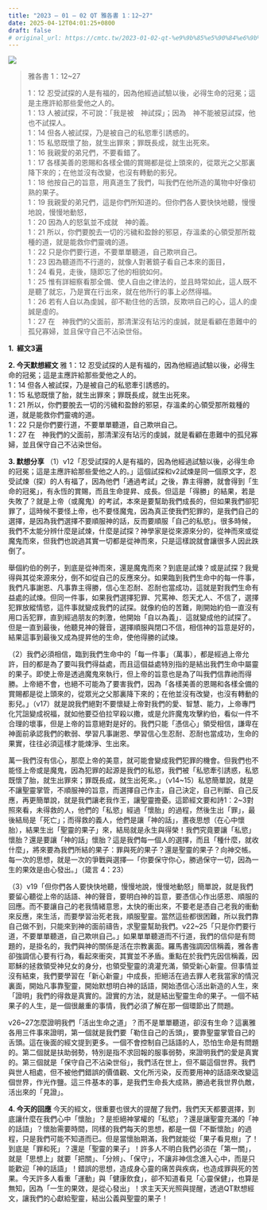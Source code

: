 ```yaml
---
title: "2023 – 01 – 02 QT 雅各書 1：12~27"
date: 2025-04-12T04:01:25+0800
draft: false
# original_url: https://cmtc.tw/2023-01-02-qt-%e9%9b%85%e5%90%84%e6%9b%b8-1%ef%bc%9a1227
---
```


![](/images/qt.jpg)
> 雅各書 1：12\~27
>
> 1：12 忍受試探的人是有福的，因為他經過試驗以後，必得生命的冠冕；這是主應許給那些愛他之人的。  
> 1：13 人被試探，不可說：「我是被　神試探」；因為　神不能被惡試探，他也不試探人。  
> 1：14 但各人被試探，乃是被自己的私慾牽引誘惑的。  
> 1：15 私慾既懷了胎，就生出罪來；罪既長成，就生出死來。  
> 1：16 我親愛的弟兄們，不要看錯了。  
> 1：17 各樣美善的恩賜和各樣全備的賞賜都是從上頭來的，從眾光之父那裏降下來的；在他並沒有改變，也沒有轉動的影兒。  
> 1：18 他按自己的旨意，用真道生了我們，叫我們在他所造的萬物中好像初熟的果子。  
> 1：19 我親愛的弟兄們，這是你們所知道的。但你們各人要快快地聽，慢慢地說，慢慢地動怒，  
> 1：20 因為人的怒氣並不成就　神的義。  
> 1：21 所以，你們要脫去一切的污穢和盈餘的邪惡，存溫柔的心領受那所栽種的道，就是能救你們靈魂的道。  
> 1：22 只是你們要行道，不要單單聽道，自己欺哄自己。  
> 1：23 因為聽道而不行道的，就像人對著鏡子看自己本來的面目，  
> 1：24 看見，走後，隨即忘了他的相貌如何。  
> 1：25 惟有詳細察看那全備、使人自由之律法的，並且時常如此，這人既不是聽了就忘，乃是實在行出來，就在他所行的事上必然得福。  
> 1：26 若有人自以為虔誠，卻不勒住他的舌頭，反欺哄自己的心，這人的虔誠是虛的。  
> 1：27 在　神我們的父面前，那清潔沒有玷污的虔誠，就是看顧在患難中的孤兒寡婦，並且保守自己不沾染世俗。

**1.  經文3遍**

**2. 今天默想經文**
雅 1：12 忍受試探的人是有福的，因為他經過試驗以後，必得生命的冠冕；這是主應許給那些愛他之人的。  
1：14 但各人被試探，乃是被自己的私慾牽引誘惑的。  
1：15 私慾既懷了胎，就生出罪來；罪既長成，就生出死來。  
1：21 所以，你們要脫去一切的污穢和盈餘的邪惡，存溫柔的心領受那所栽種的道，就是能救你們靈魂的道。  
1：22 只是你們要行道，不要單單聽道，自己欺哄自己。  
1：27 在　神我們的父面前，那清潔沒有玷污的虔誠，就是看顧在患難中的孤兒寡婦，並且保守自己不沾染世俗。

**3. 默想分享**
（1）v12「忍受試探的人是有福的，因為他經過試驗以後，必得生命的冠冕；這是主應許給那些愛他之人的。」這個試探和v2試煉是同一個原文字，忍受試煉（探）的人有福了，因為他們「通過考試」之後，靠主得勝，就會得到「生命的冠冕」，有永恆的賞賜，而且生命提昇、成長。但這是「得勝」的結果，若是失敗了？就是上帝（或魔鬼）的考試，本來是要幫助我們成長的，但如果我們卻犯罪了，這時候不要怪上帝，也不要怪魔鬼，因為真正使我們犯罪的，是我們自己的選擇，是因為我們選擇不要順服神的話，反而要順服「自己的私慾」。很多時候，我們不太能分辨什麼是試煉，什麼是試探？神學家是從來源來分的，從神而來或從魔鬼而來，但我們也說過其實一切都是從神而來，只是這樣說就會讓很多人因此跌倒了。

舉個約伯的例子，到底是從神而來，還是魔鬼而來？到底是試煉？或是試探？我覺得與其從來源來分，倒不如從自己的反應來分。如果臨到我們生命中的每一件事，我們凡事謝恩、凡事靠主得勝，信心生忍耐、忍耐也當成功，這就是對我們生命有益處的試煉。但同一件事，如果我們選擇犯罪、咒罵神、怨天尤人、不信了，選擇犯罪放縱情慾，這件事就變成我們的試探。就像約伯的苦難，剛開始約伯一直沒有用口舌犯罪，直到經過朋友的刺激，他開始「自以為義」．這就變成他的試探了。但是一直到最後，他聽見神的聲音，選擇順服與閉口不信，相信神的旨意是好的，結果這事到最後又成為提昇他的生命，使他得勝的試煉。

（2）我們必須相信，臨到我們生命中的「每一件事」（萬事），都是經過上帝允許，目的都是為了要叫我們得益處，而且這個益處特別指的是結出我們生命中屬靈的果子。即使上帝是透過魔鬼來執行，但上帝的旨意也是為了叫我們信靠祂而得勝。上帝絕不會，也絕不可能為了要害我們，因為「各樣美善的恩賜和各樣全備的賞賜都是從上頭來的，從眾光之父那裏降下來的；在他並沒有改變，也沒有轉動的影兒。」（v17）就是說我們絕對不要懷疑上帝對我們的愛、智慧、能力，上帝專門化咒詛變成祝福，就如他要亞伯拉罕殺以撒，或是允許魔鬼攻擊約伯，看似一件不合理的壞事，但是上帝的旨意絕對是好的。我們只能「憑信心」領受相信，謙卑在神面前承認我們的軟弱、學習凡事謝恩、學習信心生忍耐、忍耐也當成功，生命的果實，往往必須這樣才能煉淨、生出來。

萬一我們沒有信心，那麼上帝的美意，就可能會變成我們犯罪的機會。但我們也不能怪上帝或是魔鬼，因為犯罪的起源是我們的私慾，我們被「私慾牽引誘惑，私慾既懷了胎，就生出罪來；罪既長成，就生出死來。」（v14\~15）私慾簡單說，就是不讓聖靈掌管，不順服神的旨意，而選擇自己作主，自己決定，自己判斷、自己反應，再更簡單說，就是我們讓老我作王，讓聖靈擔憂。這節經文要和詩1：2\~3對照來看，未得救的人，他們的「私慾」經過「懷胎」的過程，然後生出「罪」，最後結局是「死亡」；而得救的義人，他們是讓「神的話」，晝夜思想（在心中懷胎），結果生出「聖靈的果子」來，結局就是永生與得榮！我們究竟要讓「私慾」懷胎？還是要讓「神的話」懷胎？這是我們每一個人的選擇，而且「種什麼，就收什麼」，將來要為我們所結的果子：罪與死的果子？還是聖靈的果子？向神交帳。每一次的思想，就是一次的爭戰與選擇—「你要保守你心，勝過保守一切，因為一生的果效是由心發出。」（箴言 4：23）

（3）v19「但你們各人要快快地聽，慢慢地說，慢慢地動怒」簡單說，就是我們要留心聽從上帝的話語、神的聲音，要明白神的旨意，要憑信心作出感恩、順服的回應。而不要讓自己的老我情緒意思，太快的衝出來，不要老是憑自己老我的衝動來反應，來生活，而要學習治死老我，順服聖靈。當然這些都很困難，所以我們靠自己做不到，只能來到神的面前禱告，求聖靈幫助我們。v22\~25「只是你們要行道，不要單單聽道，自己欺哄自己。」如果單單聽道而不行道，我們的信仰是有問題的，是掛名的，我們與神的關係是活在宗教裏面。羅馬書強調因信稱義，雅各書卻強調信心要有行為，看起來衝突，其實並不矛盾。重點在於我們先因信稱義，因耶穌的拯救領受神兒女的身分，也領受聖靈的澆灌充滿，領受新心新靈。但事情並沒有結束，我們要學習在「新心新靈」中成長，拒絕活在過去罪人老我當家的情況裏面，開始凡事靠聖靈，開始默想明白神的話語，開始憑信心活出新造的人生，來「證明」我們的得救是真實的。證實的方法，就是結出聖靈生命的果子。一個不結果子的人生，是一個很嚴重的事情，我們必須了解在那一個環節出了問題。

v26\~27怎麼證明我們「活出生命之道」？而不是單單聽道，卻沒有生命？這裏雅各用三件事來證明，第一個就是我們要「勒住自己的舌頭」，要靠聖靈掌管自己的舌頭。這在後面的經文提到更多。一個不會控制自己話語的人，恐怕生命是有問題的。第二個就是扶助弱勢，特別是指不求回報的服事弱勢，來證明我們的愛是真實的。第三個就是「保守自己不沾染世俗」，我們活在世上，但不屬這個世界。我們與世人相處，但不被他們錯誤的價值觀、文化所污染，反而要用神的話語來改變這個世界，作光作鹽。這三件基本的事，是我們生命長大成熟，勝過老我世界仇敵，活出來的「見證」。

**4. 今天的回應**
今天的經文，很重要也很大的提醒了我們，我們天天都要選擇，到底讓什麼在我們心中「懷胎」？是拒絕神掌權的「私慾」？還是讓聖靈充滿的「神的話語」？懷胎需要時間，同樣的我們每天的思想，都是一個「不斷懷胎」的過程，只是我們可能不知道而已。但是當懷胎期滿，我們就能從「果子看見樹」了！到底是「罪和死」？還是「聖靈的果子」！許多人不明白我們必須在「第一關」，就是「思想上」就要「把關」、「分辨」、「保守」，不讓非神信念進入心中，而是只能歡迎「神的話語」！錯誤的思想，造成身心靈的痛苦與疾病，也造成罪與死的苦果。今天許多人看重「運動」與「健康飲食」，卻不知道看見「心靈保健」，也算是無知，因為「一生的果效，是從心發出」！求主天天光照與提醒，透過QT默想經文，讓我們的心獻給聖靈，結出公義與聖靈的果子！
